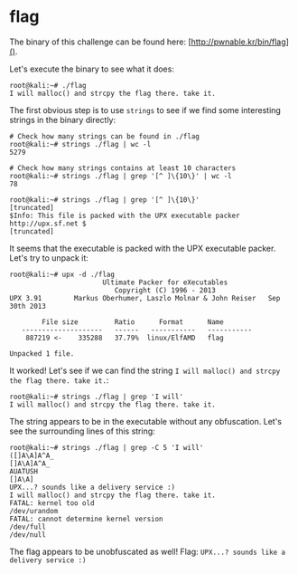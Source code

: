 # flag

The binary of this challenge can be found here: [http://pwnable.kr/bin/flag]().

Let's execute the binary to see what it does:

```
root@kali:~# ./flag
I will malloc() and strcpy the flag there. take it.
```


The first obvious step is to use `strings` to see if we find some interesting strings in the binary directly:

```
# Check how many strings can be found in ./flag
root@kali:~# strings ./flag | wc -l
5279

# Check how many strings contains at least 10 characters
root@kali:~# strings ./flag | grep '[^ ]\{10\}' | wc -l
78

root@kali:~# strings ./flag | grep '[^ ]\{10\}'
[truncated]
$Info: This file is packed with the UPX executable packer http://upx.sf.net $
[truncated]
```

It seems that the executable is packed with the UPX executable packer. Let's try to unpack it:

```
root@kali:~# upx -d ./flag
                       Ultimate Packer for eXecutables
                          Copyright (C) 1996 - 2013
UPX 3.91        Markus Oberhumer, Laszlo Molnar & John Reiser   Sep 30th 2013

        File size         Ratio      Format      Name
   --------------------   ------   -----------   -----------
    887219 <-    335288   37.79%  linux/ElfAMD   flag

Unpacked 1 file.
```

It worked! Let's see if we can find the string `I will malloc() and strcpy the flag there. take it.`:

```
root@kali:~# strings ./flag | grep 'I will'
I will malloc() and strcpy the flag there. take it.
```

The string appears to be in the executable without any obfuscation. Let's see the surrounding lines of this string:

```
root@kali:~# strings ./flag | grep -C 5 'I will'
([]A\A]A^A_
[]A\A]A^A_
AUATUSH
[]A\A]
UPX...? sounds like a delivery service :)
I will malloc() and strcpy the flag there. take it.
FATAL: kernel too old
/dev/urandom
FATAL: cannot determine kernel version
/dev/full
/dev/null
```

The flag appears to be unobfuscated as well! Flag: `UPX...? sounds like a delivery service :)`